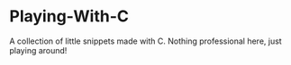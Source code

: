 # Playing-With-C

A collection of little snippets made with C. Nothing professional here, just playing around!